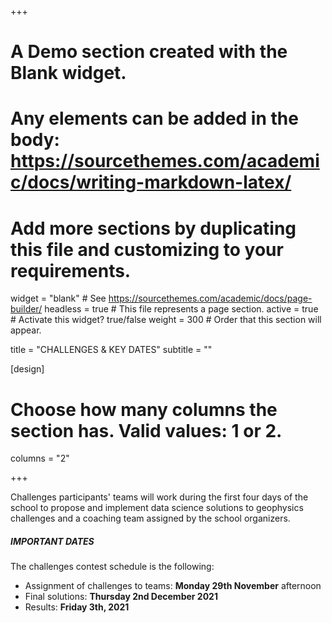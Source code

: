 +++
# A Demo section created with the Blank widget.
# Any elements can be added in the body: https://sourcethemes.com/academic/docs/writing-markdown-latex/
# Add more sections by duplicating this file and customizing to your requirements.

widget = "blank"  # See https://sourcethemes.com/academic/docs/page-builder/
headless = true  # This file represents a page section.
active = true  # Activate this widget? true/false
weight = 300  # Order that this section will appear.

title = "CHALLENGES & KEY DATES"
subtitle = ""

[design]
  # Choose how many columns the section has. Valid values: 1 or 2.
  columns = "2"

+++

Challenges participants' teams will work during the first four days of the school to propose and implement data science solutions to geophysics challenges and a coaching team assigned by the school organizers. 

##### IMPORTANT DATES

The challenges contest schedule is the following:

-   Assignment of challenges to teams: **Monday 29th November** afternoon
-   Final solutions: **Thursday 2nd December 2021** 
-   Results: **Friday 3th, 2021**
